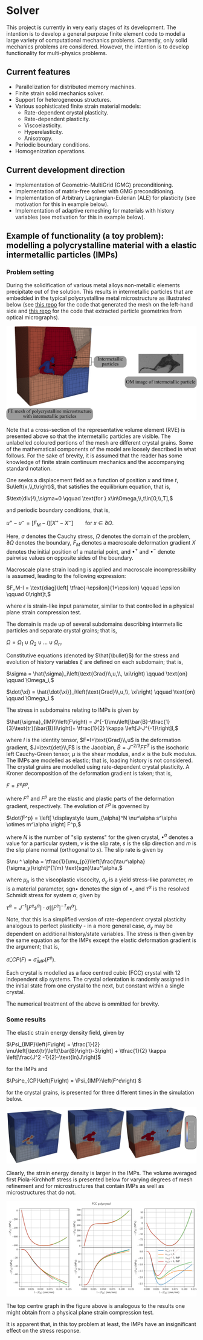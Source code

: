 # Solver

This project is currently in very early stages of its development.
The intention is to develop a general purpose finite element code 
to model a large variety of computational mechanics problems. Currently, only
solid mechanics problems are considered. However, the intention is to
develop functionality for multi-physics problems.

## Current features
* Parallelization for distributed memory machines.
* Finite strain solid mechanics solver.
* Support for heterogeneous structures. 
* Various sophisticated finite strain material models:
  - Rate-dependent crystal plasticity.
  - Rate-dependent plasticity.
  - Viscoelasticity.
  - Hyperelasticity.
  - Anisotropy.
* Periodic boundary conditions.
* Homogenization operations.

## Current development direction
* Implementation of Geometric-MultiGrid (GMG) preconditioning.
* Implementation of matrix-free solver with GMG preconditioning.
* Implementation of Arbitrary Lagrangian-Eulerian (ALE) for plasticity (see motivation for this in example below).
* Implementation of adaptive remeshing for materials with history variables (see motivation for this in example below).

## Example of functionality (a toy problem): modelling a polycrystalline material with a elastic intermetallic particles (IMPs) 
### Problem setting

During the solidification of various metal alloys non-metallic elements precipitate out of the solution. This results in intermetallic particles that are embedded in the typical polycrystalline metal microstructure as illustrated below (see [this repo](https://github.com/BenAlheit/vtk-collection-mesher_public) for the code that generated the mesh on the left-hand side and [this repo](https://github.com/BenAlheit/imp-image-analysis_public) for the code that extracted particle geometries from optical micrographs).

![alt text](https://github.com/BenAlheit/solver_public/blob/master/imgs/setting.png?raw=true)

Note that a cross-section of the representative volume element (RVE) is presented above so that the intermetallic particles are visible. The unlabelled coloured portions of the mesh are different crystal grains. Some of the mathematical components of the model are loosely described in what follows. For the sake of brevity, it is assumed that the reader has some knowledge of finite strain continuum mechanics and the accompanying standard notation.

One seeks a displacement field as a function of position $x$ and time $t$, $u\left(x,\\,t\right)$, that satisfies the equilibrium equation, that is,

$\text{div}\\,\sigma=0 \qquad \text{for } x\in\Omega,\\,t\in[0,\\,T],$

and periodic boundary conditions, that is,

$u^+ - u^- = \left[F_M-I\right]\left[X^+ - X^-\right] \qquad \text{for } x\in\partial\Omega.$

Here, $\sigma$ denotes the Cauchy stress, $\Omega$ denotes the domain of the problem, $\partial\Omega$ denotes the boundary, $F_M$ denotes a macroscale deformation gradient $X$ denotes the initial position of a material point, and $\bullet^+$ and $\bullet^-$ denote pairwise values on opposite sides of the boundary.

Macroscale plane strain loading is applied and macroscale incompressibility is assumed, leading to the following expression:

$F_M-I = \text{diag}\left[ \tfrac{-\epsilon}{1+\epsilon} \qquad \epsilon \qquad 0\right]t,$

where $\epsilon$ is strain-like input parameter, similar to that controlled in a physical plane strain compression test.

The domain is made up of several subdomains describing intermetallic particles and separate crystal grains; that is,

$\Omega = \Omega_1 \cup \Omega_2 \cup ... \cup \Omega_n.$

Constitutive equations (denoted by $\hat{\bullet}$) for the stress and evolution of history variables $\xi$ are defined on each subdomain; that is,

$\sigma = \hat{\sigma}_i\left(\text{Grad}\\,u,\\, \xi\right) \qquad \text{on} \qquad \Omega_i,$

$\dot{\xi} = \hat{\dot{\xi}}_i\left(\text{Grad}\\,u,\\, \xi\right) \qquad \text{on} \qquad \Omega_i.$

The stress in subdomains relating to IMPs is given by

$\hat{\sigma}_{IMP}\left(F\right) = J^{-1}\mu\left[\bar{B}-\tfrac{1}{3}\text{tr}(\bar{B})I\right]+ \tfrac{1}{2} \kappa \left[J-J^{-1}\right]I,$ 

where $I$ is the identity tensor, $F=I+\text{Grad}\\,u$ is the deformation gradient, $J=\text{det}\\,F$ is the Jacobian, $\bar{B}=J^{-2/3}FF^T$ is the isochoric left Cauchy-Green tensor, $\mu$ is the shear modulus, and $\kappa$ is the bulk modulus. The IMPs are modelled as elastic; that is, loading history is not considered. The crystal grains are modelled using rate-dependent crystal plasticity. A Kroner decomposition of the deformation gradient is taken; that is,

$F=F^e F^p,$

where $F^e$ and $F^p$ are the elastic and plastic parts of the deformation gradient, respectively. The evolution of $F^p$ is governed by

$\dot{F^p} = \left[ \displaystyle \sum_{\alpha}^N  \nu^\alpha s^\alpha \otimes m^\alpha \right] F^p,$

where $N$ is the number of "slip systems" for the given crystal, $\bullet^\alpha$ denotes a value for a particular system, $\nu$ is the slip rate, $s$ is the slip direction and $m$ is the slip plane normal (orthogonal to $s$). The slip rate is given by

$\nu ^ \alpha = \tfrac{1}{\mu_{p}}\left[\frac{\tau^\alpha}{\sigma_y}\right]^{1/m} \text{sgn}\tau^\alpha,$

where $\mu_{p}$ is the viscoplastic viscocity, $\sigma_y$ is a yield stress-like parameter, $m$ is a material parameter, $\text{sgn}\bullet$ denotes the sign of $\bullet$, and $\tau^{\alpha}$ is the resolved Schmidt stress for system $\alpha$, given by

$\tau^{\alpha} = J^{-1}\left[F^e s^\alpha\right] \cdot \sigma \left[\left[ F^e\right]^{-T} m^\alpha\right].$

Note, that this is a simplified version of rate-dependent crystal plasticity analogous to perfect plasticity - in a more general case, $\sigma_y$ may be dependent on additional history/state variables. The stress is then given by the same equation as for the IMPs except the elastic deformation gradient is the argument; that is,

$\hat{\sigma}\_{CP}\left(F\right) = \hat{\sigma}_{IMP}\left(F^e\right)$. 

Each crystal is modelled as a face centred cubic (FCC) crystal with 12 independent slip systems. The crystal orientation is randomly assigned in the initial state from one crystal to the next, but constant within a single crystal.

The numerical treatment of the above is ommitted for brevity.

### Some results

The elastic strain energy density field, given by 

$\Psi_{IMP}\left(F\right) = \tfrac{1}{2} \mu\left[\text{tr}\left(\bar{B}\right)-3\right] + \tfrac{1}{2} \kappa \left[\frac{J^2 -1}{2}-\text{ln}J\right]$

for the IMPs and 

$\Psi^e\_{CP}\left(F\right) = \Psi_{IMP}\left(F^e\right) $

for the crystal grains, is presented for three different times in the simulation below.

![alt text](https://github.com/BenAlheit/solver_public/blob/master/imgs/se.png?raw=true)

Clearly, the strain energy density is larger in the IMPs. The volume averaged first Piola-Kirchhoff stress is presented below for varying degrees of mesh refinement and for microstructures that contain IMPs as well as microstructures that do not. 

![alt text](https://github.com/BenAlheit/solver_public/blob/master/imgs/fcc-polycrystal-first-stresses.png?raw=true)

The top centre graph in the figure above is analogous to the results one might obtain from a physical plane strain compression test.

It is apparent that, in this toy problem at least, the IMPs have an insignificant effect on the stress response.
